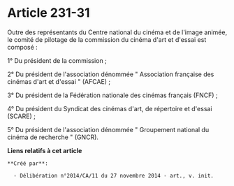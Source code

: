 # Article 231-31

Outre des représentants du Centre national du cinéma et de l'image animée, le comité de pilotage de la commission du cinéma
d'art et d'essai est composé : 

1° Du président de la commission ; 

2° Du président de l'association dénommée " Association française des cinémas d'art et d'essai " (AFCAE) ; 

3° Du président de la Fédération nationale des cinémas français (FNCF) ; 

4° Du président du Syndicat des cinémas d'art, de répertoire et d'essai (SCARE) ; 

5° Du président de l'association dénommée " Groupement national du cinéma de recherche " (GNCR).

**Liens relatifs à cet article**

	**Créé par**:

	  - Délibération n°2014/CA/11 du 27 novembre 2014 - art., v. init.
